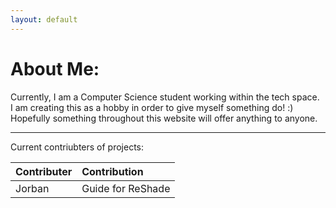 ```yaml
---
layout: default
---
```


# About Me:

Currently, I am a Computer Science student working within the tech space.<br>
I am creating this as a hobby in order to give myself something do! :)<br>
Hopefully something throughout this website will offer anything to anyone.<br>

* * *

Current contriubters of projects:

| Contributer  | Contribution      |
|:-------------|:------------------|
| Jorban       | Guide for ReShade |
